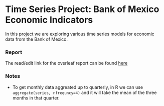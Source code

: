 # Time Series Project: Bank of Mexico Economic Indicators

In this project we are exploring various time series models for economic data from the Bank of Mexico.

### Report
The read/edit link for the overleaf report can be found [here](https://www.overleaf.com/15471400wcyrdyrcjrbx)

### Notes
- To get monthly data aggreated up to quarterly, in R we can use `aggregate(series, nfrequncy=4)` and it will take the mean of the three months in that quarter.


